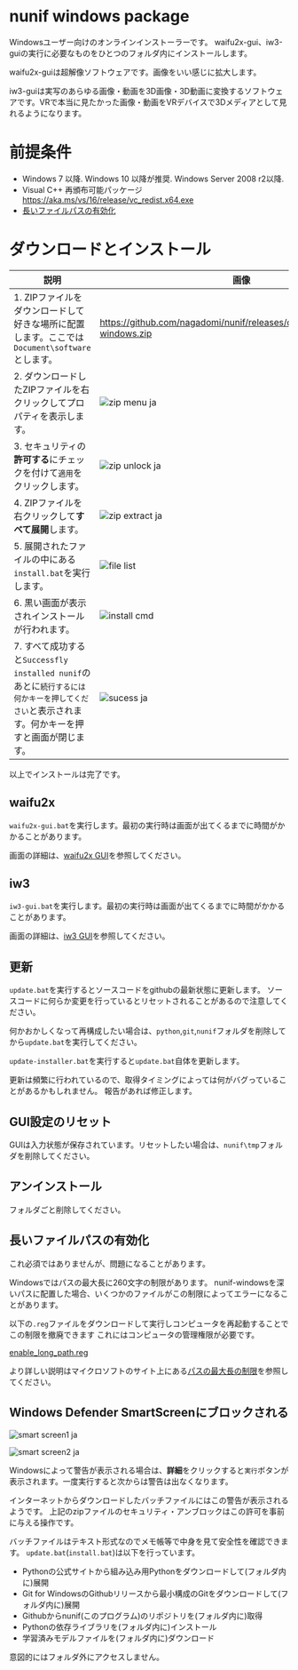 # nunif windows package

Windowsユーザー向けのオンラインインストーラーです。
waifu2x-gui、iw3-guiの実行に必要なものをひとつのフォルダ内にインストールします。

waifu2x-guiは超解像ソフトウェアです。画像をいい感じに拡大します。

iw3-guiは実写のあらゆる画像・動画を3D画像・3D動画に変換するソフトウェアです。VRで本当に見たかった画像・動画をVRデバイスで3Dメディアとして見れるようになります。

# 前提条件

- Windows 7 以降. Windows 10 以降が推奨. Windows Server 2008 r2以降.
- Visual C++ 再頒布可能パッケージ https://aka.ms/vs/16/release/vc_redist.x64.exe
- [長いファイルパスの有効化](#長いファイルパスの有効化)

# ダウンロードとインストール

| 説明                                                                          | 画像
| ------------------------------------------------------------------------------| ----------------------------------------------------------------------------------------------- 
| 1. ZIPファイルをダウンロードして好きな場所に配置します。ここでは`Document\software`とします。| https://github.com/nagadomi/nunif/releases/download/0.0.0/nunif-windows.zip
| 2. ダウンロードしたZIPファイルを右クリックしてプロパティを表示します。        | ![zip menu ja](https://github.com/nagadomi/nunif/assets/287255/238f8f0c-b858-4ba8-a798-66e3bd02a43d)
| 3. セキュリティの**許可する**にチェックを付けて`適用`をクリックします。       | ![zip unlock ja](https://github.com/nagadomi/nunif/assets/287255/72cebc81-586a-4fff-b306-0e33ef7e04e6)
| 4. ZIPファイルを右クリックして**すべて展開**します。                          | ![zip extract ja](https://github.com/nagadomi/nunif/assets/287255/4a59cc8b-b974-422d-af98-4afd095bc649)
| 5. 展開されたファイルの中にある`install.bat`を実行します。                    | ![file list](https://github.com/nagadomi/nunif/assets/287255/27fae8f2-c8bc-497b-b554-fc5c804a7c3e)
| 6. 黒い画面が表示されインストールが行われます。                               | ![install cmd](https://github.com/nagadomi/nunif/assets/287255/7587f561-4eec-4568-b916-8ae3c6f143cb)
| 7. すべて成功すると`Successfly installed nunif`のあとに`続行するには何かキーを押してください`と表示されます。何かキーを押すと画面が閉じます。 | ![sucess ja](https://github.com/nagadomi/nunif/assets/287255/ffce086f-bddb-489a-a6eb-b4552f8f5226)


以上でインストールは完了です。

## waifu2x

`waifu2x-gui.bat`を実行します。最初の実行時は画面が出てくるまでに時間がかかることがあります。

画面の詳細は、[waifu2x GUI](../../waifu2x/docs/gui_ja.md)を参照してください。

## iw3

`iw3-gui.bat`を実行します。最初の実行時は画面が出てくるまでに時間がかかることがあります。

画面の詳細は、[iw3 GUI](../../iw3/docs/gui_ja.md)を参照してください。

## 更新

`update.bat`を実行するとソースコードをgithubの最新状態に更新します。
ソースコードに何らか変更を行っているとリセットされることがあるので注意してください。

何かおかしくなって再構成したい場合は、`python`,`git`,`nunif`フォルダを削除してから`update.bat`を実行してください。

`update-installer.bat`を実行すると`update.bat`自体を更新します。

更新は頻繁に行われているので、取得タイミングによっては何がバグっていることがあるかもしれません。
報告があれば修正します。

## GUI設定のリセット

GUIは入力状態が保存されています。リセットしたい場合は、`nunif\tmp`フォルダを削除してください。

## アンインストール

フォルダごと削除してください。

## 長いファイルパスの有効化

これ必須ではありませんが、問題になることがあります。

Windowsではパスの最大長に260文字の制限があります。
nunif-windowsを深いパスに配置した場合、いくつかのファイルがこの制限によってエラーになることがあります。

以下の`.reg`ファイルをダウンロードして実行しコンピュータを再起動することでこの制限を撤廃できます
これにはコンピュータの管理権限が必要です。

[enable_long_path.reg](https://raw.githubusercontent.com/nagadomi/nunif/refs/heads/master/windows_package/torch_compile/enable_long_path.reg)

より詳しい説明はマイクロソフトのサイト上にある[パスの最大長の制限](https://learn.microsoft.com/ja-jp/windows/win32/fileio/maximum-file-path-limitation?tabs=registry)を参照してください。

## Windows Defender SmartScreenにブロックされる

![smart screen1 ja](https://github.com/nagadomi/nunif/assets/287255/10426aba-a411-42ae-bdc6-9e77a48bf3a4)

![smart screen2 ja](https://github.com/nagadomi/nunif/assets/287255/3625f0e3-8189-4275-b5ad-fadc755d02fa)

Windowsによって警告が表示される場合は、**詳細**をクリックすると`実行`ボタンが表示されます。一度実行すると次からは警告は出なくなります。

インターネットからダウンロードしたバッチファイルにはこの警告が表示されるようです。
上記のzipファイルのセキュリティ・アンブロックはこの許可を事前に与える操作です。

バッチファイルはテキスト形式なのでメモ帳等で中身を見て安全性を確認できます。
`update.bat`(`install.bat`)は以下を行っています。

- Pythonの公式サイトから組み込み用Pythonをダウンロードして(フォルダ内に)展開
- Git for WindowsのGithubリリースから最小構成のGitをダウンロードして(フォルダ内に)展開
- Githubからnunif(このプログラム)のリポジトリを(フォルダ内に)取得
- Pythonの依存ライブラリを(フォルダ内に)インストール
- 学習済みモデルファイルを(フォルダ内に)ダウンロード

意図的にはフォルダ外にアクセスしません。
